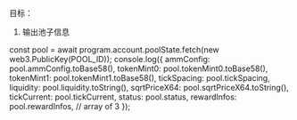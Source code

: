 目标：
1. 输出池子信息

  const pool = await program.account.poolState.fetch(new web3.PublicKey(POOL_ID));
  console.log({
    ammConfig: pool.ammConfig.toBase58(),
    tokenMint0: pool.tokenMint0.toBase58(),
    tokenMint1: pool.tokenMint1.toBase58(),
    tickSpacing: pool.tickSpacing,
    liquidity: pool.liquidity.toString(),
    sqrtPriceX64: pool.sqrtPriceX64.toString(),
    tickCurrent: pool.tickCurrent,
    status: pool.status,
    rewardInfos: pool.rewardInfos, // array of 3
  });